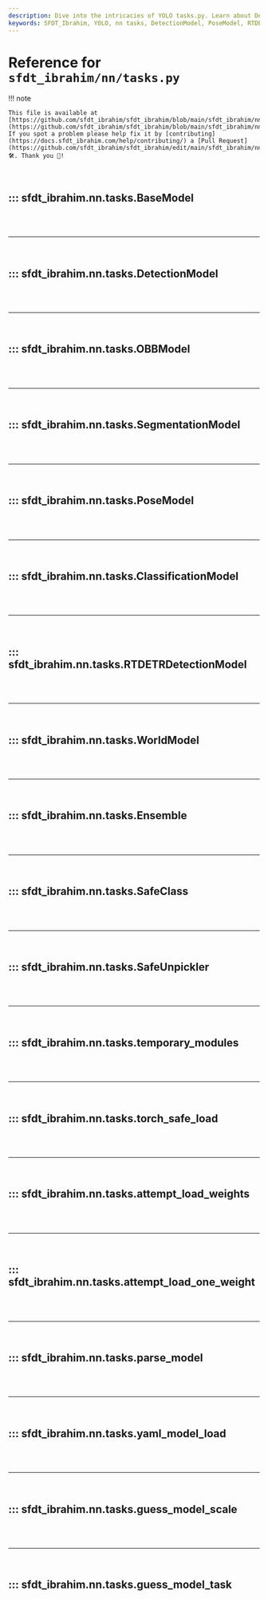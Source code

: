 ```yaml
---
description: Dive into the intricacies of YOLO tasks.py. Learn about DetectionModel, PoseModel and more for powerful AI development.
keywords: SFDT_Ibrahim, YOLO, nn tasks, DetectionModel, PoseModel, RTDETRDetectionModel, model weights, parse model, AI development
---
```


# Reference for `sfdt_ibrahim/nn/tasks.py`

!!! note

    This file is available at [https://github.com/sfdt_ibrahim/sfdt_ibrahim/blob/main/sfdt_ibrahim/nn/tasks.py](https://github.com/sfdt_ibrahim/sfdt_ibrahim/blob/main/sfdt_ibrahim/nn/tasks.py). If you spot a problem please help fix it by [contributing](https://docs.sfdt_ibrahim.com/help/contributing/) a [Pull Request](https://github.com/sfdt_ibrahim/sfdt_ibrahim/edit/main/sfdt_ibrahim/nn/tasks.py) 🛠️. Thank you 🙏!

<br>

## ::: sfdt_ibrahim.nn.tasks.BaseModel

<br><br><hr><br>

## ::: sfdt_ibrahim.nn.tasks.DetectionModel

<br><br><hr><br>

## ::: sfdt_ibrahim.nn.tasks.OBBModel

<br><br><hr><br>

## ::: sfdt_ibrahim.nn.tasks.SegmentationModel

<br><br><hr><br>

## ::: sfdt_ibrahim.nn.tasks.PoseModel

<br><br><hr><br>

## ::: sfdt_ibrahim.nn.tasks.ClassificationModel

<br><br><hr><br>

## ::: sfdt_ibrahim.nn.tasks.RTDETRDetectionModel

<br><br><hr><br>

## ::: sfdt_ibrahim.nn.tasks.WorldModel

<br><br><hr><br>

## ::: sfdt_ibrahim.nn.tasks.Ensemble

<br><br><hr><br>

## ::: sfdt_ibrahim.nn.tasks.SafeClass

<br><br><hr><br>

## ::: sfdt_ibrahim.nn.tasks.SafeUnpickler

<br><br><hr><br>

## ::: sfdt_ibrahim.nn.tasks.temporary_modules

<br><br><hr><br>

## ::: sfdt_ibrahim.nn.tasks.torch_safe_load

<br><br><hr><br>

## ::: sfdt_ibrahim.nn.tasks.attempt_load_weights

<br><br><hr><br>

## ::: sfdt_ibrahim.nn.tasks.attempt_load_one_weight

<br><br><hr><br>

## ::: sfdt_ibrahim.nn.tasks.parse_model

<br><br><hr><br>

## ::: sfdt_ibrahim.nn.tasks.yaml_model_load

<br><br><hr><br>

## ::: sfdt_ibrahim.nn.tasks.guess_model_scale

<br><br><hr><br>

## ::: sfdt_ibrahim.nn.tasks.guess_model_task

<br><br>
